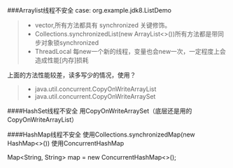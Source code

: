 
###Arraylist线程不安全
case: org.example.jdk8.ListDemo
> - vector,所有方法都具有 synchronized 关键修饰。
> - Collections.synchronizedList(new ArrayList<>())所有方法都是带同步对象锁synchronized
> - ThreadLocal 每new一个新的线程，变量也会new一次，一定程度上会造成性能[内存]损耗

上面的方法性能较差，读多写少的情况，使用？
> - java.util.concurrent.CopyOnWriteArrayList 
> - java.util.concurrent.CopyOnWriteArraySet



####HashSet线程不安全
用CopyOnWriteArraySet（底层还是用的CopyOnWriteArrayList）

####HashMap线程不安全
使用Collections.synchronizedMap(new HashMap<>())
使用ConcurrentHashMap

Map<String, String> map = new ConcurrentHashMap<>();